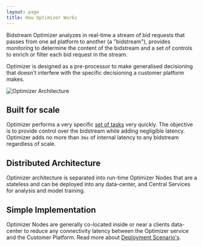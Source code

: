 ```yaml
---
layout: page
title: How Optimizer Works
---
```


Bidstream Optimizer analyzes in real-time a stream of bid requests that passes from one ad platform to another (a "bidstream"), provides monitoring to determine the content of the bidstream and a set of controls to enrich or filter each bid request in the stream.

Optimizer is designed as a pre-processor to make generalised decisioning that doesn't interfere with the specific decisioning a customer platform makes.

![Optimizer Architecture](https://docs.google.com/drawings/d/1aTqqnJSk6gunFY6p2bSZY_VG7h3ZTyuTvoGfbRwvT0E/pub?w=1072&h=294)

## Built for scale

Optimizer performs a very specific [set of tasks](#5-step-run-time-process) very quickly. The objective is to provide control over the bidstream while adding negligible latency. Optimizer adds no more than `3ms` of internal latency to any bidstream regardless of scale.

## Distributed Architecture

Optimizer architecture is separated into run-time Optimizer Nodes that are a stateless and can be deployed into any data-center, and Central Services for analysis and model training.

## Simple Implementation

Optimizer Nodes are generally co-located inside or near a clients data-center to reduce any connectivity latency between the Optimizer service and the Customer Platform. Read more about [Deployment Scenario's](../#deployment-scenarios).